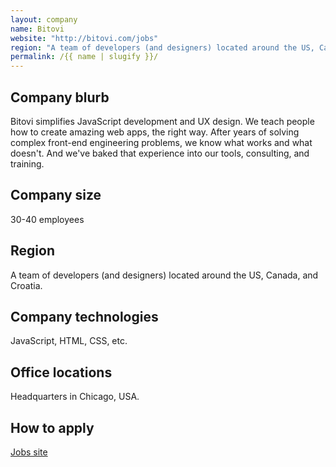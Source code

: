 ```yaml
---
layout: company
name: Bitovi
website: "http://bitovi.com/jobs"
region: "A team of developers (and designers) located around the US, Canada, and Croatia."
permalink: /{{ name | slugify }}/
---
```


## Company blurb

Bitovi simplifies JavaScript development and UX design. We teach people how to create amazing web apps, the right way. After years of solving complex front-end engineering problems, we know what works and what doesn't. And we've baked that experience into our tools, consulting, and training.

## Company size

30-40 employees

## Region

A team of developers (and designers) located around the US, Canada, and Croatia.

## Company technologies

JavaScript, HTML, CSS, etc.

## Office locations

Headquarters in Chicago, USA.

## How to apply

[Jobs site](http://bitovi.com/jobs)